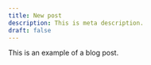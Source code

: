 ```yaml
---
title: New post
description: This is meta description.
draft: false
---
```


This is an example of a blog post.
